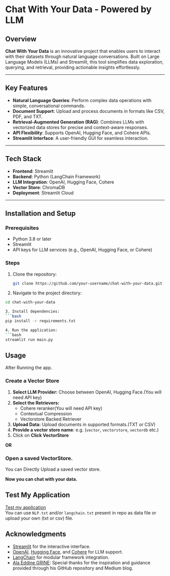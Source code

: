 # Chat With Your Data - Powered by LLM

## Overview

**Chat With Your Data** is an innovative project that enables users to interact with their datasets through natural language conversations. Built on Large Language Models (LLMs) and Streamlit, this tool simplifies data exploration, querying, and retrieval, providing actionable insights effortlessly.

---

## Key Features

- **Natural Language Queries**: Perform complex data operations with simple, conversational commands.
- **Document Support**: Upload and process documents in formats like CSV, PDF, and TXT.
- **Retrieval-Augmented Generation (RAG)**: Combines LLMs with vectorized data stores for precise and context-aware responses.
- **API Flexibility**: Supports OpenAI, Hugging Face, and Cohere APIs.
- **Streamlit Interface**: A user-friendly GUI for seamless interaction.

---

## Tech Stack

- **Frontend**: Streamlit
- **Backend**: Python (LangChain Framework)
- **LLM Integration**: OpenAI, Hugging Face, Cohere
- **Vector Store**: ChromaDB
- **Deployment**: Streamlit Cloud

---

## Installation and Setup

### Prerequisites

- Python 3.8 or later
- Streamlit
- API keys for LLM services (e.g., OpenAI, Hugging Face, or Cohere)

### Steps

1. Clone the repository:
   ```bash
   git clone https://github.com/your-username/chat-with-your-data.git
2. Navigate to the project directory:
```bash
cd chat-with-your-data

3. Install dependencies:
```bash
pip install -r requirements.txt

4. Run the application:
```bash
streamlit run main.py
```
## Usage
After Running the app.
### Create a Vector Store
1. **Select LLM Provider:** Choose between OpenAI, Hugging Face.(You will need API key)
2. **Select the Retrievers:**
      -  Cohere reranker(You will need API key)
      -  Contextual Compression
      -  Vectorstore Backed Retriever
4. **Upload Data:** Upload documents in supported formats.(TXT or CSV)
5. **Provide a vector store name**: e.g. (`vector`, `vectorstore`, `vectordb` etc.)
6. Click on **Click VectorStore**

**OR**

### Open a saved VectorStore.
You can Directly Upload a saved vector store.

**Now you can chat with your data.**


## Test My Application

[Test my application](https://chatwithyourdata-tzsckgsmsp5jz6ch6ervfm.streamlit.app/)  
You can use `NLP.txt` and/or `langchain.txt` present in repo as data file or upload your own (txt or csv) file.


## Acknowledgments
- [Streamlit](https://streamlit.io/) for the interactive interface.
- [OpenAI](https://openai.com/), [Hugging Face](https://huggingface.co/), and [Cohere](https://cohere.com/
) for LLM support.
- [LangChain](https://www.langchain.com/) for modular framework integration.
- [Ala Eddine GRINE](https://medium.com/thedeephub/rag-chatbot-powered-by-langchain-openai-google-generative-ai-and-hugging-face-apis-6a9b9d7d59db): Special thanks for the inspiration and guidance provided through his GitHub repository and Medium blog.
   
